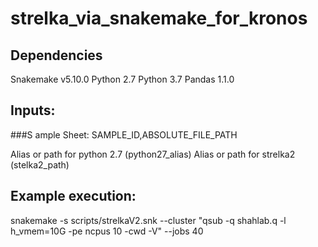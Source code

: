 # strelka_via_snakemake_for_kronos

## Dependencies 

Snakemake v5.10.0
Python 2.7
Python 3.7
Pandas 1.1.0

## Inputs:

###S ample Sheet:
SAMPLE_ID,ABSOLUTE_FILE_PATH

Alias or path for python 2.7 (python27_alias)
Alias or path for strelka2 (stelka2_path)


## Example execution:

snakemake -s scripts/strelkaV2.snk --cluster "qsub -q shahlab.q -l h_vmem=10G -pe ncpus 10 -cwd -V" --jobs 40


